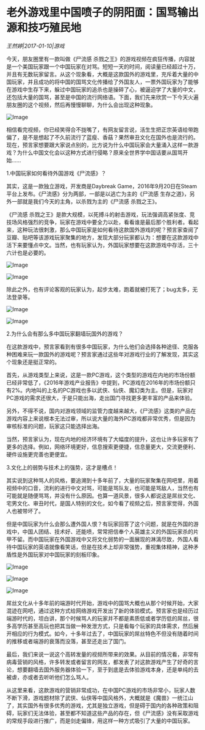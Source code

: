 # 老外游戏里中国喷子的阴阳面：国骂输出源和技巧殖民地

*王然婷|2017-01-10|游戏*

今天，朋友圈里有一款叫做《尸流感 杀戮之王》的游戏视频在疯狂传播，内容就是一个美国玩家跟一个中国玩家在对骂。短短一天的时间，阅读量已经超过十万，并且有无数玩家留言。从这个现象看，大概是这款国外的游戏里，充斥着大量的中国玩家，并且成功的将中国的国骂文化传播给了外国友人，一票外国玩家为了能够在游戏中生存下来，躲过中国玩家的追杀也是操碎了心，被逼迫学了大量的中文，还包括大量的国骂，甚至是中国的流行网络语。下面，我们先来欣赏一下今天火遍朋友圈的这个视频，然后再慢慢聊聊，为什么会出现这种现象。

![Image](http://static.ylzbl.com/uploads/ueditor/php/upload/image/20170828/1503889753846484.jpg)

相信看完视频，你已经笑得合不拢嘴了，有网友留言说，活生生把正宗英语给带跑偏了，是不是想起了不久前流行了蓝瘦、香菇？果然审丑文化在国外也是流行的。现在，预言家想要跟大家说点别的，比方说为什么中国玩家会大量涌入这样一款游戏？为什么中国文化会以这种方式进行侵略？原来全世界学中国话要从国骂开始……

1.中国玩家如何看待外国游戏《尸流感》？

其实，这是一款独立游戏，开发商是Daybreak Game，2016年9月20日在Steam平台上发布。《尸流感》分为两部，一部是以逃亡为主的《尸流感 生存之道》，另外一部就是我们今天的主角，以杀戮为主的《尸流感 杀戮之王》。

《尸流感 杀戮之王》是款大规模，以死搏斗的射击游戏，玩法强调高紧张度、竞技场风格强烈的竞争，玩家在游戏中要全力以赴，看看谁是最后那个胜利者。看起来，这种玩法很刺激，那么中国玩家是如何看待这款国外游戏的呢？预言家查阅了豆瓣、贴吧等该游戏玩家聚集的地方，发现大部分玩家都认为：想要在这款游戏中活下来要懂点中文。当然，也有玩家认为，外国玩家想要在这款游戏中存活，三十六计也是必要的。

![Image](http://p2.pstatp.com/large/37d1000438221d66e85b)

![Image](http://p1.pstatp.com/large/37da00042dc06c84961f)

除此之外，也有评论客观的玩家认为，起步太难，跑着就被打死了；bug太多，无法登录等。

![Image](http://p2.pstatp.com/large/37da00042dc13a63ec49)

![Image](http://p1.pstatp.com/large/37d70004392554fabfb2)

2.为什么会有那么多中国玩家翻墙玩国外的游戏？

在这款游戏中，预言家看到有很多中国玩家，为什么他们会选择各种途径、克服各种困难来玩一款国外的游戏呢？预言家通过这些年对游戏行业的了解发现，其实这个现象还是挺正常的。

首先，从游戏类型上来说，这是一款PC游戏，这个类型的游戏在内地的市场份额已经非常低了，《2016年游戏产业报告》中提到，PC游戏在2016年的市场份额只有2%。内地叫的上名的PC游戏也多以武侠、仙侠、魔幻类为主。但是，玩家对PC游戏的需求还很大，于是只能出海，走出国门寻找更多更丰富的产品来体验。

另外，不得不说，国内对游戏领域的监管力度越来越大，《尸流感》这类的产品在游戏内容上来说根本无法过审，所以说大量的海外PC游戏都非常优秀，但是因为审核标准的问题，玩家这只能选择出海。

当然，预言家认为，现在内地的经济环境有了大幅度的提升，这也让许多玩家有了更多的选择。例如，网络环境更好，信息搜索更便捷，信息量更大，交流更便利、硬件设施更完善也更便宜。

3.文化上的弱势与技术上的强势，这才是槽点！

其实说到这种骂人的风格，要追溯到十多年前了，大量的玩家聚集在网吧里，用着视频中的口音，流利的进行中文对骂，可能是骂队友，也可能是骂敌人，当然也有可能就是随便骂骂，并没有什么原因。也算一道风景，很多人都说这是屌丝文化、宅男文化、审丑时代，是国人特别的文化，如今看了视频之后，预言家觉得，外国人也被带坏了。

但是中国玩家为什么会那么遭外国人恨？有玩家回答了这个问题，就是在外国的游戏中，中国人团结、技术好、还能喷，常常把信奉个人英雄主义的外国玩家杀的片甲不留。而中国玩家在外国游戏中又将文化弱势的一面展现的淋漓尽致，外国人看待中国玩家的英语就像看笑话，但是在技术上却非常强势，重视集体精神，这种矛盾性是外国玩家对中国玩家的刻板印象。

![Image](http://p3.pstatp.com/large/37dc00025c8baeed6b40)

![Image](http://p2.pstatp.com/large/37d100043825dbb96a7d)

![Image](http://p3.pstatp.com/large/37d7000439261b3cfe57)

屌丝文化从十多年前的端游时代开始，游戏中的国骂大概也从那个时候开始，大家混迹在网吧，通过这种方式给网络游戏开发出了新的体验模式。预言家也是经历过端游时代的，坦白讲，那个时候骂人的玩家并不都是素质低或者学历低的屌丝，很多高学历甚至高玩也把其当做一种发泄方式，只是看每个玩家的具体需求，然后展开相应的行为模式。如今，十多年过去了，中国玩家的屌丝特色不但没有随着时间的推移或者端游的衰落而没落，甚至还走出了国门。

最后，我们来说一说这个高转发量的视频所带来的效果。从目前的情况看，非常有病毒营销的风格，许多转发或者留言的网友，都发表了对这款游戏产生了好奇的言论，想要翻墙去国外服务器体验一下，至于到底是去体验游戏本身，还是单纯的去被虐，亦或者去听听他们怎么骂人。

从这里来看，这款游戏的营销非常成功，在中国PC游戏的市场非常小，玩家人数不断下滑，游戏题材除了武侠、仙侠等中国风格外，大概就是《魔兽》一统江山了，其实国外有很多优秀的游戏，尤其是独立游戏，但是碍于国内的各种政策和阻碍，玩家们无法体验，甚至都不知道这些产品的存在，但《尸流感》没有采取游戏的常规手段进行推广，而是剑走偏锋，用这样一种方式吸引了大量的中国玩家。

